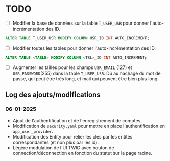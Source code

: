 # TODO 


- [ ] Modifier la base de données sur la table `T_USER_USR` pour donner l'auto-incrémentation des ID.
```sql 
ALTER TABLE T_USER_USR MODIFY COLUMN USR_ID INT AUTO_INCREMENT;
```
- [ ] Modifier toutes les tables pour donner l'auto-incrémentation des ID.
```sql 
ALTER TABLE <TABLE> MODIFY COLUMN <TBL>_ID INT AUTO_INCREMENT;
```
- [ ] Augmenter les tailles pour les champs `USR_EMAIL` (127) et `USR_PASSWORD`(255) dans la table `T_USER_USR`.
Dû au hachage du mot de passe, qui peut être très long, et mail qui peuvent être bien plus long.

## Log des ajouts/modifications

### 06-01-2025
- Ajout de l'authentification et de l'enregistrement de comptes.
- Modification de `security.yaml` pour mettre en place l'authentification en `app_user_provider`.
- Modification des Entity pour relier les clés par les entités correspondantes (et non plus par les id).
- Légère modulation de l'UI TWIG avec bouton de connection/déconnection en fonction du statut sur la page racine.